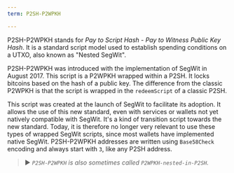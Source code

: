 ```yaml
---
term: P2SH-P2WPKH

---
```

P2SH-P2WPKH stands for *Pay to Script Hash - Pay to Witness Public Key Hash*. It is a standard script model used to establish spending conditions on a UTXO, also known as "Nested SegWit".

P2SH-P2WPKH was introduced with the implementation of SegWit in August 2017. This script is a P2WPKH wrapped within a P2SH. It locks bitcoins based on the hash of a public key. The difference from the classic P2WPKH is that the script is wrapped in the `redeemScript` of a classic P2SH.

This script was created at the launch of SegWit to facilitate its adoption. It allows the use of this new standard, even with services or wallets not yet natively compatible with SegWit. It's a kind of transition script towards the new standard. Today, it is therefore no longer very relevant to use these types of wrapped SegWit scripts, since most wallets have implemented native SegWit. P2SH-P2WPKH addresses are written using `Base58Check` encoding and always start with `3`, like any P2SH address.

> ► *`P2SH-P2WPKH` is also sometimes called `P2WPKH-nested-in-P2SH`.*